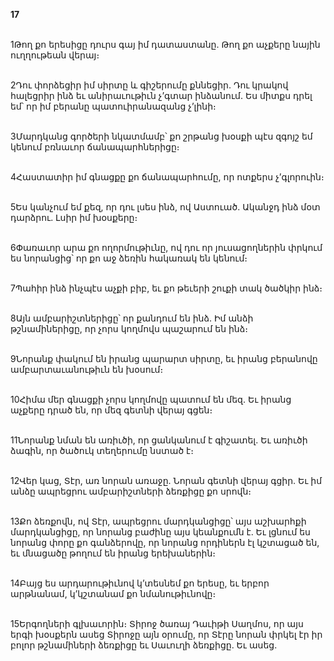 **17**

\
1Թող քո երեսիցը դուրս գայ իմ դատաստանը. Թող քո աչքերը նային ուղղութեան վերայ։

\
2Դու փորձեցիր իմ սիրտը և գիշերումը քննեցիր. Դու կրակով հալեցրիր ինձ եւ անիրաւութիւն չ’գտար ինձանում. Ես միտքս դրել եմ՝ որ իմ բերանը պատուիրանազանց չ’լինի։

\
3Մարդկանց գործերի նկատմամբ՝ քո շրթանց խօսքի պէս զգոյշ եմ կենում բռնաւոր ճանապարհներիցը։

\
4Հաստատիր իմ գնացքը քո ճանապարհումը, որ ոտքերս չ’գլորուին։

\
5Ես կանչում եմ քեզ, որ դու լսես ինձ, ով Աստուած. Ականջդ ինձ մօտ դարձրու. Լսիր իմ խօսքերը։

\
6Փառաւոր արա քո ողորմութիւնը, ով դու որ յուսացողներին փրկում ես նորանցից՝ որ քո աջ ձեռին հակառակ են կենում։

\
7Պահիր ինձ ինչպէս աչքի բիբ, եւ քո թեւերի շուքի տակ ծածկիր ինձ։

\
8Այն ամբարիշտներիցը՝ որ քանդում են ինձ. Իմ անձի թշնամիներիցը, որ չորս կողմովս պաշարում են ինձ։

\
9Նորանք փակում են իրանց պարարտ սիրտը, եւ իրանց բերանովը ամբարտաւանութիւն են խօսում։

\
10Հիմա մեր գնացքի չորս կողմովը պատում են մեզ. Եւ իրանց աչքերը դրած են, որ մեզ գետնի վերայ գցեն։

\
11Նորանք նման են առիւծի, որ ցանկանում է գիշատել. Եւ առիւծի ձագին, որ ծածուկ տեղերումը նստած է։

\
12Վեր կաց, Տէր, առ նորան առաջը. Նորան գետնի վերայ գցիր. Եւ իմ անձը ապրեցրու ամբարիշտների ձեռքիցը քո սրովն։

\
13Քո ձեռքովն, ով Տէր, ապրեցրու մարդկանցիցը՝ այս աշխարհքի մարդկանցիցը, որ նորանց բաժինը այս կեանքումն է. Եւ լցնում ես նորանց փորը քո գանձերովը, որ նորանց որդիներն էլ կշտացած են, եւ մնացածը թողում են իրանց երեխաներին։

\
14Բայց ես արդարութիւնով կ’տեսնեմ քո երեսը, եւ երբոր արթնանամ, կ’կշտանամ քո նմանութիւնովը։

\
15Երգողների գլխաւորին։ Տիրոջ ծառայ Դաւիթի Սաղմոս, որ այս երգի խօսքերն ասեց Տիրոջը այն օրումը, որ Տէրը նորան փրկել էր իր բոլոր թշնամիների ձեռքիցը եւ Սաւուղի ձեռքիցը. Եւ ասեց.
